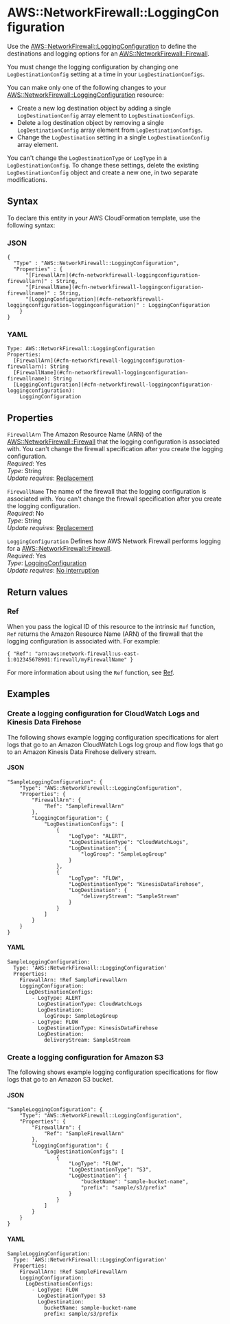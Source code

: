 # AWS::NetworkFirewall::LoggingConfiguration<a name="aws-resource-networkfirewall-loggingconfiguration"></a>

Use the [AWS::NetworkFirewall::LoggingConfiguration](#aws-resource-networkfirewall-loggingconfiguration) to define the destinations and logging options for an [AWS::NetworkFirewall::Firewall](aws-resource-networkfirewall-firewall.md)\. 

You must change the logging configuration by changing one `LogDestinationConfig` setting at a time in your `LogDestinationConfigs`\. 

You can make only one of the following changes to your [AWS::NetworkFirewall::LoggingConfiguration](#aws-resource-networkfirewall-loggingconfiguration) resource: 
+ Create a new log destination object by adding a single `LogDestinationConfig` array element to `LogDestinationConfigs`\.
+ Delete a log destination object by removing a single `LogDestinationConfig` array element from `LogDestinationConfigs`\.
+ Change the `LogDestination` setting in a single `LogDestinationConfig` array element\.

You can't change the `LogDestinationType` or `LogType` in a `LogDestinationConfig`\. To change these settings, delete the existing `LogDestinationConfig` object and create a new one, in two separate modifications\. 

## Syntax<a name="aws-resource-networkfirewall-loggingconfiguration-syntax"></a>

To declare this entity in your AWS CloudFormation template, use the following syntax:

### JSON<a name="aws-resource-networkfirewall-loggingconfiguration-syntax.json"></a>

```
{
  "Type" : "AWS::NetworkFirewall::LoggingConfiguration",
  "Properties" : {
      "[FirewallArn](#cfn-networkfirewall-loggingconfiguration-firewallarn)" : String,
      "[FirewallName](#cfn-networkfirewall-loggingconfiguration-firewallname)" : String,
      "[LoggingConfiguration](#cfn-networkfirewall-loggingconfiguration-loggingconfiguration)" : LoggingConfiguration
    }
}
```

### YAML<a name="aws-resource-networkfirewall-loggingconfiguration-syntax.yaml"></a>

```
Type: AWS::NetworkFirewall::LoggingConfiguration
Properties: 
  [FirewallArn](#cfn-networkfirewall-loggingconfiguration-firewallarn): String
  [FirewallName](#cfn-networkfirewall-loggingconfiguration-firewallname): String
  [LoggingConfiguration](#cfn-networkfirewall-loggingconfiguration-loggingconfiguration): 
    LoggingConfiguration
```

## Properties<a name="aws-resource-networkfirewall-loggingconfiguration-properties"></a>

`FirewallArn`  <a name="cfn-networkfirewall-loggingconfiguration-firewallarn"></a>
The Amazon Resource Name \(ARN\) of the [AWS::NetworkFirewall::Firewall](aws-resource-networkfirewall-firewall.md) that the logging configuration is associated with\. You can't change the firewall specification after you create the logging configuration\.  
*Required*: Yes  
*Type*: String  
*Update requires*: [Replacement](https://docs.aws.amazon.com/AWSCloudFormation/latest/UserGuide/using-cfn-updating-stacks-update-behaviors.html#update-replacement)

`FirewallName`  <a name="cfn-networkfirewall-loggingconfiguration-firewallname"></a>
The name of the firewall that the logging configuration is associated with\. You can't change the firewall specification after you create the logging configuration\.  
*Required*: No  
*Type*: String  
*Update requires*: [Replacement](https://docs.aws.amazon.com/AWSCloudFormation/latest/UserGuide/using-cfn-updating-stacks-update-behaviors.html#update-replacement)

`LoggingConfiguration`  <a name="cfn-networkfirewall-loggingconfiguration-loggingconfiguration"></a>
Defines how AWS Network Firewall performs logging for a [AWS::NetworkFirewall::Firewall](aws-resource-networkfirewall-firewall.md)\.   
*Required*: Yes  
*Type*: [LoggingConfiguration](aws-properties-networkfirewall-loggingconfiguration-loggingconfiguration.md)  
*Update requires*: [No interruption](https://docs.aws.amazon.com/AWSCloudFormation/latest/UserGuide/using-cfn-updating-stacks-update-behaviors.html#update-no-interrupt)

## Return values<a name="aws-resource-networkfirewall-loggingconfiguration-return-values"></a>

### Ref<a name="aws-resource-networkfirewall-loggingconfiguration-return-values-ref"></a>

When you pass the logical ID of this resource to the intrinsic `Ref` function, `Ref` returns the Amazon Resource Name \(ARN\) of the firewall that the logging configuration is associated with\. For example: 

 `{ "Ref": "arn:aws:network-firewall:us-east-1:012345678901:firewall/myFirewallName" }` 

For more information about using the `Ref` function, see [Ref](https://docs.aws.amazon.com/AWSCloudFormation/latest/UserGuide/intrinsic-function-reference-ref.html)\.

## Examples<a name="aws-resource-networkfirewall-loggingconfiguration--examples"></a>



### Create a logging configuration for CloudWatch Logs and Kinesis Data Firehose<a name="aws-resource-networkfirewall-loggingconfiguration--examples--Create_a_logging_configuration_for__and_Kinesis_Data_Firehose_"></a>

The following shows example logging configuration specifications for alert logs that go to an Amazon CloudWatch Logs log group and flow logs that go to an Amazon Kinesis Data Firehose delivery stream\. 

#### JSON<a name="aws-resource-networkfirewall-loggingconfiguration--examples--Create_a_logging_configuration_for__and_Kinesis_Data_Firehose_--json"></a>

```
"SampleLoggingConfiguration": {
    "Type": "AWS::NetworkFirewall::LoggingConfiguration",
    "Properties": {
        "FirewallArn": {
            "Ref": "SampleFirewallArn"
        },
        "LoggingConfiguration": {
            "LogDestinationConfigs": [
                {
                    "LogType": "ALERT",
                    "LogDestinationType": "CloudWatchLogs",
                    "LogDestination": {
                        "logGroup": "SampleLogGroup"
                    }
                },
                {
                    "LogType": "FLOW",
                    "LogDestinationType": "KinesisDataFirehose",
                    "LogDestination": {
                        "deliveryStream": "SampleStream"
                    }
                }
            ]
        }
    }
}
```

#### YAML<a name="aws-resource-networkfirewall-loggingconfiguration--examples--Create_a_logging_configuration_for__and_Kinesis_Data_Firehose_--yaml"></a>

```
SampleLoggingConfiguration:
  Type: 'AWS::NetworkFirewall::LoggingConfiguration'
  Properties:
    FirewallArn: !Ref SampleFirewallArn
    LoggingConfiguration:
      LogDestinationConfigs:
        - LogType: ALERT
          LogDestinationType: CloudWatchLogs
          LogDestination:
            logGroup: SampleLogGroup
        - LogType: FLOW
          LogDestinationType: KinesisDataFirehose
          LogDestination:
            deliveryStream: SampleStream
```

### Create a logging configuration for Amazon S3<a name="aws-resource-networkfirewall-loggingconfiguration--examples--Create_a_logging_configuration_for_Amazon_S3"></a>

The following shows example logging configuration specifications for flow logs that go to an Amazon S3 bucket\. 

#### JSON<a name="aws-resource-networkfirewall-loggingconfiguration--examples--Create_a_logging_configuration_for_Amazon_S3--json"></a>

```
"SampleLoggingConfiguration": {
    "Type": "AWS::NetworkFirewall::LoggingConfiguration",
    "Properties": {
        "FirewallArn": {
            "Ref": "SampleFirewallArn"
        },
        "LoggingConfiguration": {
            "LogDestinationConfigs": [
                {
                    "LogType": "FLOW",
                    "LogDestinationType": "S3",
                    "LogDestination": {
                        "bucketName": "sample-bucket-name",
                        "prefix": "sample/s3/prefix"
                    }
                }
            ]
        }
    }
}
```

#### YAML<a name="aws-resource-networkfirewall-loggingconfiguration--examples--Create_a_logging_configuration_for_Amazon_S3--yaml"></a>

```
SampleLoggingConfiguration:
  Type: 'AWS::NetworkFirewall::LoggingConfiguration'
  Properties:
    FirewallArn: !Ref SampleFirewallArn
    LoggingConfiguration:
      LogDestinationConfigs:
        - LogType: FLOW
          LogDestinationType: S3
          LogDestination:
            bucketName: sample-bucket-name
            prefix: sample/s3/prefix
```